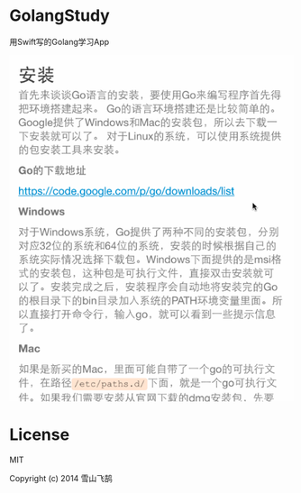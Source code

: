 GolangStudy
===========

用Swift写的Golang学习App

![Screenshots/golang.gif](Screenshots/golang.gif)

# License

MIT

Copyright (c) 2014 雪山飞鹄
